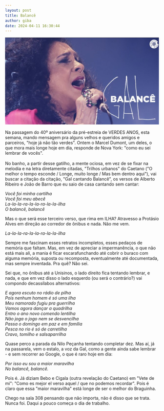 ```yaml
---
layout: post
title: Balancê
author: giba
date: 2024-04-11 16:30:44
---
```

![](/uploads/balance.jpg)

Na passagem do 40º aniversário da pré-estreia de VERDES ANOS, esta semana, mando mensagem pra alguns velhos e queridos amigos e parceiros, "hoje já não tão verdes". Ontem o Marcel Dumont, um deles, o que mora mais longe hoje em dia, responde de Nova York: "como eu sei lembrar de vocês".\
\
No banho, a partir desse gatilho, a mente ociosa, em vez de se fixar na melodia e na letra diretamente citadas, "Trilhos urbanos" do Caetano ("O melhor o tempo esconde / Longe, muito longe / Mas bem dentro aqui"), vai buscar a citação da citação, "Gal cantando Balancê", os versos de Alberto Ribeiro e João de Barro que eu saio de casa cantando sem cantar:

*Você foi minha cartilha*\
*Você foi meu abecê*\
*La-la-la-ra-la-la-ra-la-la-ilha*\
*O balancê, balancê*

Mas o que será esse terceiro verso, que rima em ILHA? Atravesso a Protásio Alves em direção ao corredor de ônibus e nada. Não me vem.

*La-la-la-ra-la-la-ra-la-la-ilha*

Sempre me fascinam esses retratos incompletos, esses pedaços de memória que faltam. Mas, em vez de apreciar a impermanência, o que não está mais ali, a mania é ficar escarafunchando até cobrir o buraco com alguma memória, suposta ou recomposta, eventualmente até documentada, mas sempre inventada. Pra quê? Não sei.

Sei que, no ônibus até a Unisinos, o lado direito fica tentando lembrar, e nada, e que em vez disso o lado esquerdo (ou será o contrário?) vai compondo decassílabos alternativos:

*E agora escuto no rádio de pilha*\
*Pois nenhum homem é só uma ilha*\
*Meu namorado fugiu pra guerrilha*\
*Vamos agora dançar a quadrilha*\
*Entro o ano novo comendo lentilha*\
*Não joga o jogo nem se desvencilha*\
*Passa o domingo em paz e em família*\
*Pesca no rio é só de carretilha*\
*Cravo, tomilho e salsaparrilha*

Quase perco a parada da Nilo Peçanha tentando completar dez. Mas aí, já na passarela, vem o estalo, a voz da Gal, como a gente ainda sabe lembrar - e sem recorrer ao Google, o que é raro hoje em dia:

*Por isso eu sou a maior maravilha*\
*No balancê, balancê.*

Pois é. Já diziam Bebo e Cigala (outra revelação do Caetano) em "Vete de mi": "Como es mejor el verso aquel / que no podemos recordar". Pois é claro que essa "maior maravilha" está longe de ser o melhor do Braguinha.

Chego na sala 308 pensando que não importa, não é disso que se trata. Nunca foi. Daqui a pouco começa o dia de trabalho.